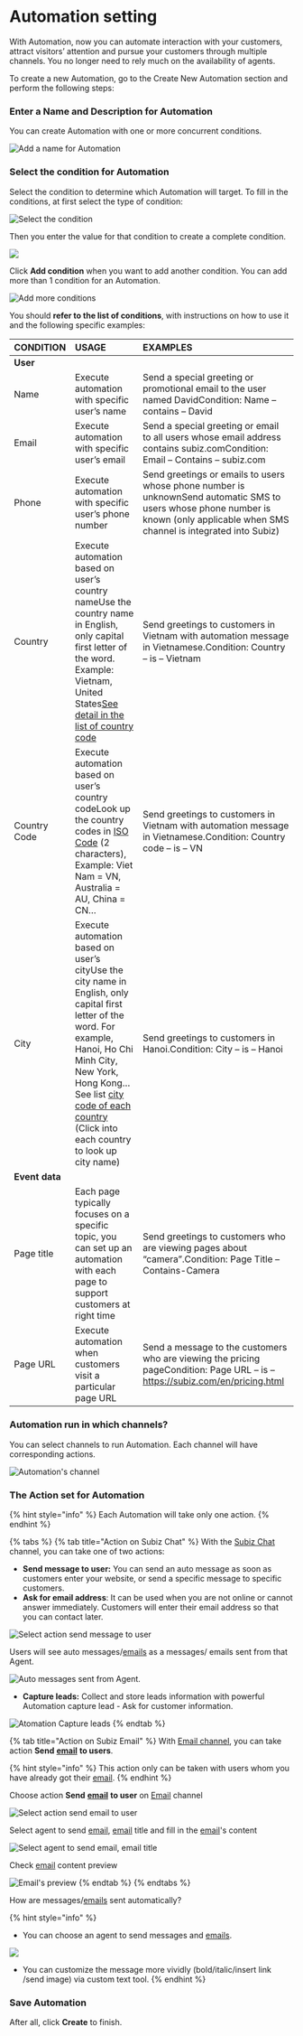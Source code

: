# Automation setting

With Automation, now you can automate interaction with your customers, attract visitors’ attention and pursue your customers through multiple channels. You no longer need to rely much on the availability of agents.

To create a new Automation, go to the Create New Automation section and perform the following steps:

### Enter a Name and Description for Automation

You can create Automation with one or more concurrent conditions.

![Add a name for Automation](../../.gitbook/assets/name%20%281%29.png)

### Select the condition for Automation

Select the condition to determine which Automation will target. To fill in the conditions, at first select the type of condition:

![Select the condition](../../.gitbook/assets/screenshot-from-2018-08-21-15-28-02.png)

Then you enter  the value for that condition to create a complete condition.

![](../../.gitbook/assets/screenshot-from-2018-08-21-15-33-39.png)

Click **Add condition** when you want to add another condition. You can add more than 1 condition for an Automation.

![Add more conditions](../../.gitbook/assets/add-more.png)

You should **refer to the list of conditions**, with instructions on how to use it and the following specific examples:

| **CONDITION** | **USAGE** | **EXAMPLES** |
| :--- | :--- | :--- |
| **User** | ​ | ​ |
| Name | Execute automation with specific user’s name | Send a special greeting or promotional email to the user named DavidCondition: Name – contains – David |
| Email | Execute automation with specific user’s email | Send a special greeting or email to all users whose email address contains subiz.comCondition: Email – Contains – subiz.com |
| Phone | Execute automation with specific user’s phone number | Send greetings or emails to users whose phone number is unknownSend automatic SMS to users whose phone number is known \(only applicable when SMS channel is integrated into Subiz\) |
| Country | Execute automation based on user’s country nameUse the country name in English, only capital first letter of the word. Example: Vietnam, United States[See detail in the list of country code](https://countrycode.org/)​ | Send greetings to customers in Vietnam with automation message in Vietnamese.Condition: Country – is – Vietnam |
| Country Code | Execute automation based on user’s country codeLook up the country codes in [ISO Code](https://en.wikipedia.org/wiki/ISO_3166-2) \(2 characters\), Example: Viet Nam = VN, Australia = AU, China = CN… | Send greetings to customers in Vietnam with automation message in Vietnamese.Condition: Country code – is – VN |
| City | Execute automation based on user’s cityUse the city name in English, only capital first letter of the word. For example, Hanoi, Ho Chi Minh City, New York, Hong Kong…See list [city code of each country](https://countrycode.org/) \(Click into each country to look up city name\) | Send greetings to customers in Hanoi.Condition: City – is – Hanoi |
| **Event data** | ​ | ​ |
| Page title | Each page typically focuses on a specific topic, you can set up an automation with each page to support customers at right time | Send greetings to customers who are viewing pages about “camera”.Condition: Page Title – Contains-Camera |
| Page URL | Execute automation when customers visit a particular page URL | Send a message to the customers who are viewing the pricing pageCondition: Page URL – is – https://subiz.com/en/pricing.html |

### Automation run in which channels?

You can select channels to run Automation. Each channel will have corresponding actions.

![Automation&apos;s channel](../../.gitbook/assets/select-channel.png)

### The Action set for Automation

{% hint style="info" %}
Each Automation will take only one action.
{% endhint %}

{% tabs %}
{% tab title="Action on Subiz Chat" %}
With the [Subiz Chat ](https://subiz.com/live-chat.html)channel, you can take one of two actions:

* **Send message to user:** You can send an auto message as soon as customers enter your website, or send a specific message to specific customers.
* **Ask for email address**: It can be used when you are not online or cannot answer immediately. Customers will enter their email address so that you can contact later.

![Select action send message to user](../../.gitbook/assets/select-action.png)

Users will see auto messages/[emails](https://subiz.com/email.html) as a messages/ emails sent from that Agent.

![Auto messages sent from Agent.](../../.gitbook/assets/greeting.png)

* **Capture leads:** Collect and store leads information with powerful Automation capture lead - Ask for customer information.

![Atomation Capture leads](../../.gitbook/assets/capture-lead.png)
{% endtab %}

{% tab title="Action on Subiz Email" %}
With [Email channel](https://subiz.com/email.html), you can take action **Send** [**email**](https://subiz.com/email.html) **to users**. 

{% hint style="info" %}
This action only can be taken with users whom you have already got their [email](https://subiz.com/email.html).
{% endhint %}

Choose action **Send** [**email**](https://subiz.com/email.html) **to user** on [Email](https://subiz.com/email.html) channel

![Select action send email to user](../../.gitbook/assets/email-channel.png)

Select agent to send [email](https://subiz.com/email.html), [email](https://subiz.com/email.html) title and fill in the [email](https://subiz.com/email.html)'s content

![Select agent to send email, email title ](../../.gitbook/assets/email-title.png)

Check [email](https://subiz.com/email.html) content preview

![Email&apos;s preview](../../.gitbook/assets/email-content.png)
{% endtab %}
{% endtabs %}

How are messages/[emails](https://subiz.com/email.html) sent automatically?

{% hint style="info" %}
* You can choose an agent to send messages and [emails](https://subiz.com/email.html).

![](../../.gitbook/assets/3%20%282%29.png)

* You can customize the message more vividly \(bold/italic/insert link /send image\) via custom text tool.
{% endhint %}

### **Save Automation**

After all, click **Create** to finish.





